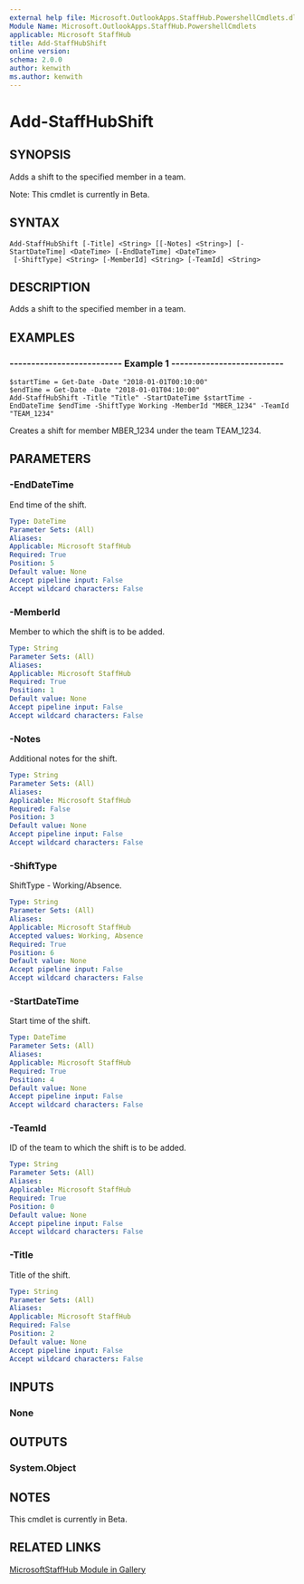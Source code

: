 ```yaml
---
external help file: Microsoft.OutlookApps.StaffHub.PowershellCmdlets.dll-Help.xml
Module Name: Microsoft.OutlookApps.StaffHub.PowershellCmdlets
applicable: Microsoft StaffHub
title: Add-StaffHubShift
online version: 
schema: 2.0.0
author: kenwith
ms.author: kenwith
---
```


# Add-StaffHubShift

## SYNOPSIS
Adds a shift to the specified member in a team.

Note: This cmdlet is currently in Beta.

## SYNTAX

```
Add-StaffHubShift [-Title] <String> [[-Notes] <String>] [-StartDateTime] <DateTime> [-EndDateTime] <DateTime>
 [-ShiftType] <String> [-MemberId] <String> [-TeamId] <String>
```

## DESCRIPTION
Adds a shift to the specified member in a team.

## EXAMPLES

### -------------------------- Example 1 --------------------------
```
$startTime = Get-Date -Date "2018-01-01T00:10:00"
$endTime = Get-Date -Date "2018-01-01T04:10:00"
Add-StaffHubShift -Title "Title" -StartDateTime $startTime -EndDateTime $endTime -ShiftType Working -MemberId "MBER_1234" -TeamId "TEAM_1234"
```

Creates a shift for member MBER_1234 under the team TEAM_1234.

## PARAMETERS

### -EndDateTime
End time of the shift.

```yaml
Type: DateTime
Parameter Sets: (All)
Aliases:
Applicable: Microsoft StaffHub
Required: True
Position: 5
Default value: None
Accept pipeline input: False
Accept wildcard characters: False
```

### -MemberId
Member to which the shift is to be added.

```yaml
Type: String
Parameter Sets: (All)
Aliases:
Applicable: Microsoft StaffHub
Required: True
Position: 1
Default value: None
Accept pipeline input: False
Accept wildcard characters: False
```

### -Notes
Additional notes for the shift.

```yaml
Type: String
Parameter Sets: (All)
Aliases:
Applicable: Microsoft StaffHub
Required: False
Position: 3
Default value: None
Accept pipeline input: False
Accept wildcard characters: False
```

### -ShiftType
ShiftType - Working/Absence.

```yaml
Type: String
Parameter Sets: (All)
Aliases:
Applicable: Microsoft StaffHub
Accepted values: Working, Absence
Required: True
Position: 6
Default value: None
Accept pipeline input: False
Accept wildcard characters: False
```

### -StartDateTime
Start time of the shift.

```yaml
Type: DateTime
Parameter Sets: (All)
Aliases:
Applicable: Microsoft StaffHub
Required: True
Position: 4
Default value: None
Accept pipeline input: False
Accept wildcard characters: False
```

### -TeamId
ID of the team to which the shift is to be added.

```yaml
Type: String
Parameter Sets: (All)
Aliases:
Applicable: Microsoft StaffHub
Required: True
Position: 0
Default value: None
Accept pipeline input: False
Accept wildcard characters: False
```

### -Title
Title of the shift.

```yaml
Type: String
Parameter Sets: (All)
Aliases:
Applicable: Microsoft StaffHub
Required: False
Position: 2
Default value: None
Accept pipeline input: False
Accept wildcard characters: False
```

## INPUTS

### None

## OUTPUTS

### System.Object

## NOTES

This cmdlet is currently in Beta.

## RELATED LINKS

[MicrosoftStaffHub Module in Gallery](https://www.powershellgallery.com/packages/MicrosoftStaffHub/1.0.0-alpha)
